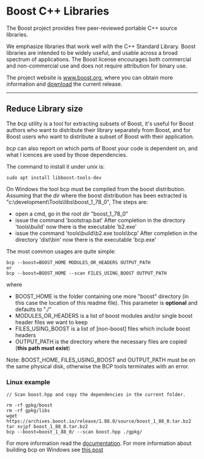 # Boost C++ Libraries

The Boost project provides free peer-reviewed portable C++ source libraries.

We emphasize libraries that work well with the C++ Standard Library. Boost
libraries are intended to be widely useful, and usable across a broad spectrum
of applications. The Boost license encourages both commercial and non-commercial use
and does not require attribution for binary use.

The project website is www.boost.org, where you can obtain more information and
[download](https://www.boost.org/users/download/) the current release.

-----

## Reduce Library size

The *bcp* utility is a tool for extracting subsets of Boost, it's useful for Boost 
authors who want to distribute their library separately from Boost, and for 
Boost users who want to distribute a subset of Boost with their application.

*bcp* can also report on which parts of Boost your code is dependent on, and what l
icences are used by those dependencies.

The command to install it under *unix* is:
```
sudo apt install libboost-tools-dev
```
On Windows the tool bcp must be compiled from the boost distribution. 
Assuming that the dir where the boost distribution has been extracted is "c:\development\Tools\libs\boost_1_78_0\", The steps are:

- open a cmd, go in the root dir "boost_1_78_0"
- issue the command 'bootstrap.bat' After completion in the directory 'tools\build' now there is the executable 'b2.exe'
- issue the command 'tools\build\b2.exe tools\bcp'
After completion in the directory 'dist\bin' now there is the executable 'bcp.exe'

The most common usages are quite simple:
```
bcp --boost=BOOST_HOME MODULES_OR_HEADERS OUTPUT_PATH
or
bcp --boost=BOOST_HOME --scan FILES_USING_BOOST OUTPUT_PATH
```
where
* BOOST_HOME is the folder containing one more "boost" directory (in this case the location of this readme file). This parameter is **optional** and defaults to "./"
* MODULES_OR_HEADERS is a list of boost modules and/or single boost header files we want to keep
* FILES_USING_BOOST is a list of [non-boost] files which include boost headers
* OUTPUT_PATH is the directory where the necessary files are copied (**this path must exist**)

Note: BOOST_HOME, FILES_USING_BOOST and OUTPUT_PATH must be on the same physical disk, otherwise the BCP tools terminates with an error.

### Linux example
~~~shell
// Scan boost.hpp and copy the dependencies in the current folder.

rm -rf gpkg/boost
rm -rf gpkg/libs
wget https://archives.boost.io/release/1.88.0/source/boost_1_88_0.tar.bz2
tar xvjpf boost_1_88_0.tar.bz2
bcp --boost=boost_1_88_0/ --scan boost.hpp ./gpkg/
~~~


For more information read the [documentation](http://www.boost.org/doc/libs/1_88_0/tools/bcp/doc/html/index.html).
For more information about building bcp on Windows see [this post](https://medium.com/@biswa8998/building-c-boost-and-using-bcp-exe-f89881b2cc60)
